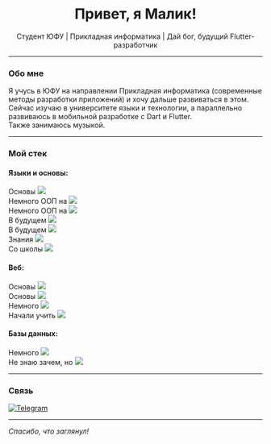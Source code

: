 <h1 align="center">Привет, я Малик!</h1>

<p align="center">Студент ЮФУ | Прикладная информатика | Дай бог, будущий Flutter-разработчик</p>

---

### Обо мне

Я учусь в ЮФУ на направлении Прикладная информатика (современные методы разработки приложений) и хочу дальше развиваться в этом.<br>
Сейчас изучаю в университете языки и технологии, а параллельно развиваюсь в мобильной разработке с Dart и Flutter.<br>
Также занимаюсь музыкой.<br>

---

### Мой стек

#### Языки и основы:
<p>
  Основы <img src="https://img.shields.io/badge/-Python-3776AB?style=flat&logo=python&logoColor=white"/><br>
  Немного ООП на <img src="https://img.shields.io/badge/-C++-00599C?style=flat&logo=c%2B%2B&logoColor=white"/><br>
  Немного ООП на <img src="https://img.shields.io/badge/-Java-007396?style=flat&logo=java&logoColor=white"/><br>
  В будущем <img src="https://img.shields.io/badge/-Kotlin-7F52FF?style=flat&logo=kotlin&logoColor=white"/><br>
  В будущем <img src="https://img.shields.io/badge/-Dart-0175C2?style=flat&logo=dart&logoColor=white"/><br>
  Знания <img src="https://img.shields.io/badge/-Assembler-3976AB?style=flat&logo=assembler&logoColor=white"/><br>
  Со школы <img src="https://img.shields.io/badge/-Pascal-3975AB?style=flat&logo=pascal&logoColor=white"/><br>
</p>

#### Веб:
<p>
  Основы <img src="https://img.shields.io/badge/-HTML5-E34F26?style=flat&logo=html5&logoColor=white"/><br>
  Основы <img src="https://img.shields.io/badge/-CSS3-1572B6?style=flat&logo=css3&logoColor=white"/><br>
  Немного <img src="https://img.shields.io/badge/-JavaScript-F7DF1E?style=flat&logo=javascript&logoColor=black"/><br>
  Начали учить <img src="https://img.shields.io/badge/-React-61DAFB?style=flat&logo=react&logoColor=black"/><br>
</p>

#### Базы данных:
<p>
  Немного <img src="https://img.shields.io/badge/-SQL-4479A1?style=flat&logo=mysql&logoColor=white"/><br>
  Не знаю зачем, но <img src="https://img.shields.io/badge/-Access-A4373A?style=flat&logo=microsoft-access&logoColor=white"/><br>
</p>

---

### Связь

[![Telegram](https://img.shields.io/badge/@maldeluv-2CA5E0?style=for-the-badge&logo=telegram&logoColor=white)](https://t.me/maldeluv)

---

_Спасибо, что заглянул!_
